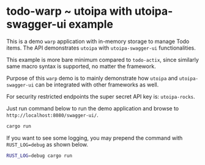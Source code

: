 # todo-warp ~ utoipa with utoipa-swagger-ui example

This is a demo `warp` application with in-memory storage to manage Todo items.
The API demonstrates `utoipa` with `utoipa-swagger-ui` functionalities.

This example is more bare minimum compared to `todo-actix`, since similarly same macro syntax is
supported, no matter the framework.

Purpose of this `warp` demo is to mainly demonstrate how `utoipa` and `utoipa-swagger-ui` can be integrated
with other frameworks as well.

For security restricted endpoints the super secret API key is: `utoipa-rocks`.

Just run command below to run the demo application and browse to `http://localhost:8080/swagger-ui/`.

```bash
cargo run
```

If you want to see some logging, you may prepend the command with `RUST_LOG=debug` as shown below.

```bash
RUST_LOG=debug cargo run
```

